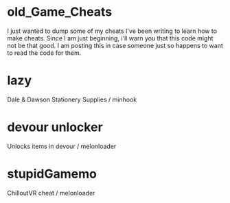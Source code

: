 # old_Game_Cheats
I just wanted to dump some of my cheats I've been writing to learn how to make cheats. Since I am just beginning, i'll warn you that this code might not be that good. I am posting this in case someone just so happens to want to read the code for them.  

# lazy
Dale & Dawson Stationery Supplies / minhook

# devour unlocker
Unlocks items in devour / melonloader

# stupidGamemo
ChilloutVR cheat / melonloader
